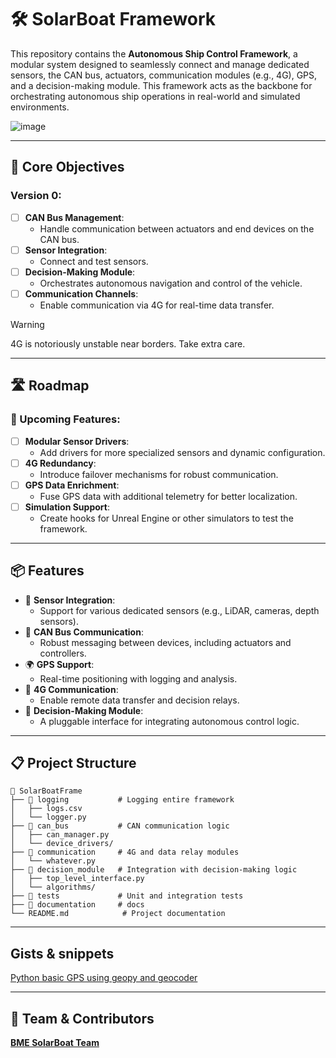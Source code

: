 # 🛠️ SolarBoat Framework

This repository contains the **Autonomous Ship Control Framework**, a modular system designed to seamlessly connect and manage dedicated sensors, the CAN bus, actuators, communication modules (e.g., 4G), GPS, and a decision-making module. This framework acts as the backbone for orchestrating autonomous ship operations in real-world and simulated environments.


![image](https://github.com/user-attachments/assets/49beafc7-d98f-45ee-9129-125b8b236b02)

---

## 🌟 Core Objectives

### Version 0:
- [ ] **CAN Bus Management**:
  - Handle communication between actuators and end devices on the CAN bus.
- [ ] **Sensor Integration**:
  - Connect and test sensors.
- [ ] **Decision-Making Module**:
  - Orchestrates autonomous navigation and control of the vehicle.
- [ ] **Communication Channels**:
  - Enable communication via 4G for real-time data transfer.

> [!WARNING]
> 4G is notoriously unstable near borders. Take extra care.

---

## 🛣️ Roadmap

### 🚀 Upcoming Features:
- [ ] **Modular Sensor Drivers**:
  - Add drivers for more specialized sensors and dynamic configuration.
- [ ] **4G Redundancy**:
  - Introduce failover mechanisms for robust communication.
- [ ] **GPS Data Enrichment**:
  - Fuse GPS data with additional telemetry for better localization.
- [ ] **Simulation Support**:
  - Create hooks for Unreal Engine or other simulators to test the framework.

---

## 📦 Features

- 🔌 **Sensor Integration**:
  - Support for various dedicated sensors (e.g., LiDAR, cameras, depth sensors).
- 📡 **CAN Bus Communication**:
  - Robust messaging between devices, including actuators and controllers.
- 🌍 **GPS Support**:
  - Real-time positioning with logging and analysis.
- 📶 **4G Communication**:
  - Enable remote data transfer and decision relays.
- 🧠 **Decision-Making Module**:
  - A pluggable interface for integrating autonomous control logic.

---

## 📋 Project Structure

```plaintext
📂 SolarBoatFrame
├── 📁 logging           # Logging entire framework
│   ├── logs.csv
│   └── logger.py
├── 📁 can_bus           # CAN communication logic
│   ├── can_manager.py
│   └── device_drivers/
├── 📁 communication     # 4G and data relay modules
│   └── whatever.py
├── 📁 decision_module   # Integration with decision-making logic
│   ├── top_level_interface.py
│   └── algorithms/
├── 📂 tests             # Unit and integration tests
├── 📂 documentation     # docs
└── README.md            # Project documentation
```

---

## Gists & snippets

[Python basic GPS using geopy and geocoder](https://gist.github.com/LordLokator/e056aad11b58d2d68011c2a2d5450408)


---

## 👥 Team & Contributors
[**BME SolarBoat Team**](https://solarboatteam.hu/)
